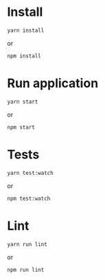 # Install

    yarn install

or 

    npm install

# Run application

    yarn start

or 

    npm start

# Tests

    yarn test:watch

or 

    npm test:watch

# Lint

    yarn run lint
or

    npm run lint